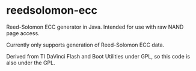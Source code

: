 reedsolomon-ecc
===============

Reed-Solomon ECC generator in Java. Intended for use with raw NAND page access.

Currently only supports generation of Reed-Solomon ECC data.

Derived from TI DaVinci Flash and Boot Utilities under GPL, so this code is
also under the GPL.

